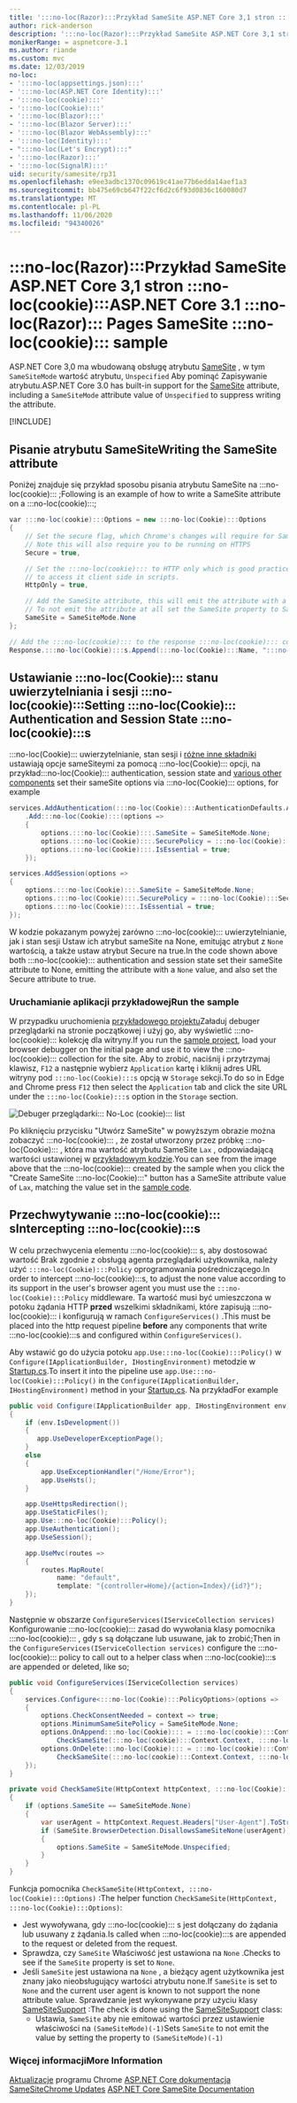 ```yaml
---
title: ':::no-loc(Razor):::Przykład SameSite ASP.NET Core 3,1 stron :::no-loc(cookie):::'
author: rick-anderson
description: ':::no-loc(Razor):::Przykład SameSite ASP.NET Core 3,1 stron :::no-loc(cookie):::'
monikerRange: = aspnetcore-3.1
ms.author: riande
ms.custom: mvc
ms.date: 12/03/2019
no-loc:
- ':::no-loc(appsettings.json):::'
- ':::no-loc(ASP.NET Core Identity):::'
- ':::no-loc(cookie):::'
- ':::no-loc(Cookie):::'
- ':::no-loc(Blazor):::'
- ':::no-loc(Blazor Server):::'
- ':::no-loc(Blazor WebAssembly):::'
- ':::no-loc(Identity):::'
- ":::no-loc(Let's Encrypt):::"
- ':::no-loc(Razor):::'
- ':::no-loc(SignalR):::'
uid: security/samesite/rp31
ms.openlocfilehash: e9ee3adbc1370c09619c41ae77b6edda14aef1a3
ms.sourcegitcommit: bb475e69cb647f22cf6d2c6f93d0836c160080d7
ms.translationtype: MT
ms.contentlocale: pl-PL
ms.lasthandoff: 11/06/2020
ms.locfileid: "94340026"
---
```

# <a name="aspnet-core-31-no-locrazor-pages-samesite-no-loccookie-sample"></a><span data-ttu-id="552d1-103">:::no-loc(Razor):::Przykład SameSite ASP.NET Core 3,1 stron :::no-loc(cookie):::</span><span class="sxs-lookup"><span data-stu-id="552d1-103">ASP.NET Core 3.1 :::no-loc(Razor)::: Pages SameSite :::no-loc(cookie)::: sample</span></span>

<span data-ttu-id="552d1-104">ASP.NET Core 3,0 ma wbudowaną obsługę atrybutu [SameSite](https://www.owasp.org/index.php/SameSite) , w tym `SameSiteMode` wartość atrybutu, `Unspecified` Aby pominąć Zapisywanie atrybutu.</span><span class="sxs-lookup"><span data-stu-id="552d1-104">ASP.NET Core 3.0 has built-in support for the [SameSite](https://www.owasp.org/index.php/SameSite) attribute, including a `SameSiteMode` attribute value of `Unspecified` to suppress writing the attribute.</span></span>

[!INCLUDE[](~/includes/SameSite:::no-loc(Identity):::.md)]

## <a name="writing-the-samesite-attribute"></a><a name="sampleCode"></a><span data-ttu-id="552d1-105">Pisanie atrybutu SameSite</span><span class="sxs-lookup"><span data-stu-id="552d1-105">Writing the SameSite attribute</span></span>

<span data-ttu-id="552d1-106">Poniżej znajduje się przykład sposobu pisania atrybutu SameSite na :::no-loc(cookie)::: ;</span><span class="sxs-lookup"><span data-stu-id="552d1-106">Following is an example of how to write a SameSite attribute on a :::no-loc(cookie):::;</span></span>

```c#
var :::no-loc(cookie):::Options = new :::no-loc(Cookie):::Options
{
    // Set the secure flag, which Chrome's changes will require for SameSite none.
    // Note this will also require you to be running on HTTPS
    Secure = true,

    // Set the :::no-loc(cookie)::: to HTTP only which is good practice unless you really do need
    // to access it client side in scripts.
    HttpOnly = true,

    // Add the SameSite attribute, this will emit the attribute with a value of none.
    // To not emit the attribute at all set the SameSite property to SameSiteMode.Unspecified.
    SameSite = SameSiteMode.None
};

// Add the :::no-loc(cookie)::: to the response :::no-loc(cookie)::: collection
Response.:::no-loc(Cookie):::s.Append(:::no-loc(Cookie):::Name, ":::no-loc(cookie):::Value", :::no-loc(cookie):::Options);
```

## <a name="setting-no-loccookie-authentication-and-session-state-no-loccookies"></a><span data-ttu-id="552d1-107">Ustawianie :::no-loc(Cookie)::: stanu uwierzytelniania i sesji :::no-loc(cookie):::</span><span class="sxs-lookup"><span data-stu-id="552d1-107">Setting :::no-loc(Cookie)::: Authentication and Session State :::no-loc(cookie):::s</span></span>

<span data-ttu-id="552d1-108">:::no-loc(Cookie)::: uwierzytelnianie, stan sesji i [różne inne składniki](../samesite.md?view=aspnetcore-3.0) ustawiają opcje sameSiteymi za pomocą :::no-loc(Cookie)::: opcji, na przykład</span><span class="sxs-lookup"><span data-stu-id="552d1-108">:::no-loc(Cookie)::: authentication, session state and [various other components](../samesite.md?view=aspnetcore-3.0) set their sameSite options via :::no-loc(Cookie)::: options, for example</span></span>

```c#
services.AddAuthentication(:::no-loc(Cookie):::AuthenticationDefaults.AuthenticationScheme)
    .Add:::no-loc(Cookie):::(options =>
    {
        options.:::no-loc(Cookie):::.SameSite = SameSiteMode.None;
        options.:::no-loc(Cookie):::.SecurePolicy = :::no-loc(Cookie):::SecurePolicy.Always;
        options.:::no-loc(Cookie):::.IsEssential = true;
    });

services.AddSession(options =>
{
    options.:::no-loc(Cookie):::.SameSite = SameSiteMode.None;
    options.:::no-loc(Cookie):::.SecurePolicy = :::no-loc(Cookie):::SecurePolicy.Always;
    options.:::no-loc(Cookie):::.IsEssential = true;
});
```

<span data-ttu-id="552d1-109">W kodzie pokazanym powyżej zarówno :::no-loc(cookie)::: uwierzytelnianie, jak i stan sesji Ustaw ich atrybut sameSite na None, emitując atrybut z `None` wartością, a także ustaw atrybut Secure na true.</span><span class="sxs-lookup"><span data-stu-id="552d1-109">In the code shown above both :::no-loc(cookie)::: authentication and session state set their sameSite attribute to None, emitting the attribute with a `None` value, and also set the Secure attribute to true.</span></span>

### <a name="run-the-sample"></a><span data-ttu-id="552d1-110">Uruchamianie aplikacji przykładowej</span><span class="sxs-lookup"><span data-stu-id="552d1-110">Run the sample</span></span>

<span data-ttu-id="552d1-111">W przypadku uruchomienia [przykładowego projektu](https://github.com/blowdart/AspNetSameSiteSamples/tree/master/AspNetCore31:::no-loc(Razor):::Pages)Załaduj debuger przeglądarki na stronie początkowej i użyj go, aby wyświetlić :::no-loc(cookie)::: kolekcję dla witryny.</span><span class="sxs-lookup"><span data-stu-id="552d1-111">If you run the [sample project](https://github.com/blowdart/AspNetSameSiteSamples/tree/master/AspNetCore31:::no-loc(Razor):::Pages), load your browser debugger on the initial page and use it to view the :::no-loc(cookie)::: collection for the site.</span></span> <span data-ttu-id="552d1-112">Aby to zrobić, naciśnij i przytrzymaj klawisz, `F12` a następnie wybierz `Application` kartę i kliknij adres URL witryny pod `:::no-loc(Cookie):::s` opcją w `Storage` sekcji.</span><span class="sxs-lookup"><span data-stu-id="552d1-112">To do so in Edge and Chrome press `F12` then select the `Application` tab and click the site URL under the `:::no-loc(Cookie):::s` option in the `Storage` section.</span></span>

![Debuger przeglądarki::: No-Loc (cookie)::: list](BrowserDebugger.png)

<span data-ttu-id="552d1-114">Po kliknięciu przycisku "Utwórz SameSite" w powyższym obrazie można zobaczyć :::no-loc(cookie)::: , że został utworzony przez próbkę :::no-loc(Cookie)::: , która ma wartość atrybutu SameSite `Lax` , odpowiadającą wartości ustawionej w [przykładowym kodzie](#sampleCode).</span><span class="sxs-lookup"><span data-stu-id="552d1-114">You can see from the image above that the :::no-loc(cookie)::: created by the sample when you click the "Create SameSite :::no-loc(Cookie):::" button has a SameSite attribute value of `Lax`, matching the value set in the [sample code](#sampleCode).</span></span>

## <a name="intercepting-no-loccookies"></a><a name="interception"></a><span data-ttu-id="552d1-115">Przechwytywanie :::no-loc(cookie)::: s</span><span class="sxs-lookup"><span data-stu-id="552d1-115">Intercepting :::no-loc(cookie):::s</span></span>

<span data-ttu-id="552d1-116">W celu przechwycenia elementu :::no-loc(cookie)::: s, aby dostosować wartość Brak zgodnie z obsługą agenta przeglądarki użytkownika, należy użyć `:::no-loc(Cookie):::Policy` oprogramowania pośredniczącego.</span><span class="sxs-lookup"><span data-stu-id="552d1-116">In order to intercept :::no-loc(cookie):::s, to adjust the none value according to its support in the user's browser agent you must use the `:::no-loc(Cookie):::Policy` middleware.</span></span> <span data-ttu-id="552d1-117">Ta wartość musi być umieszczona w potoku żądania HTTP **przed** wszelkimi składnikami, które zapisują :::no-loc(cookie)::: i konfigurują w ramach `ConfigureServices()` .</span><span class="sxs-lookup"><span data-stu-id="552d1-117">This must be placed into the http request pipeline **before** any components that write :::no-loc(cookie):::s and configured within `ConfigureServices()`.</span></span>

<span data-ttu-id="552d1-118">Aby wstawić go do użycia potoku `app.Use:::no-loc(Cookie):::Policy()` w `Configure(IApplicationBuilder, IHostingEnvironment)` metodzie w [Startup.cs](https://github.com/blowdart/AspNetSameSiteSamples/blob/master/AspNetCore21MVC/Startup.cs).</span><span class="sxs-lookup"><span data-stu-id="552d1-118">To insert it into the pipeline use `app.Use:::no-loc(Cookie):::Policy()` in the `Configure(IApplicationBuilder, IHostingEnvironment)` method in your [Startup.cs](https://github.com/blowdart/AspNetSameSiteSamples/blob/master/AspNetCore21MVC/Startup.cs).</span></span> <span data-ttu-id="552d1-119">Na przykład</span><span class="sxs-lookup"><span data-stu-id="552d1-119">For example</span></span>

```c#
public void Configure(IApplicationBuilder app, IHostingEnvironment env)
{
    if (env.IsDevelopment())
    {
       app.UseDeveloperExceptionPage();
    }
    else
    {
        app.UseExceptionHandler("/Home/Error");
        app.UseHsts();
    }

    app.UseHttpsRedirection();
    app.UseStaticFiles();
    app.Use:::no-loc(Cookie):::Policy();
    app.UseAuthentication();
    app.UseSession();

    app.UseMvc(routes =>
    {
        routes.MapRoute(
            name: "default",
            template: "{controller=Home}/{action=Index}/{id?}");
    });
}
```

<span data-ttu-id="552d1-120">Następnie w obszarze `ConfigureServices(IServiceCollection services)` Konfigurowanie :::no-loc(cookie)::: zasad do wywołania klasy pomocnika :::no-loc(cookie)::: , gdy s są dołączane lub usuwane, jak to zrobić;</span><span class="sxs-lookup"><span data-stu-id="552d1-120">Then in the `ConfigureServices(IServiceCollection services)` configure the :::no-loc(cookie)::: policy to call out to a helper class when :::no-loc(cookie):::s are appended or deleted, like so;</span></span>

```c#
public void ConfigureServices(IServiceCollection services)
{
    services.Configure<:::no-loc(Cookie):::PolicyOptions>(options =>
    {
        options.CheckConsentNeeded = context => true;
        options.MinimumSameSitePolicy = SameSiteMode.None;
        options.OnAppend:::no-loc(Cookie)::: = :::no-loc(cookie):::Context =>
            CheckSameSite(:::no-loc(cookie):::Context.Context, :::no-loc(cookie):::Context.:::no-loc(Cookie):::Options);
        options.OnDelete:::no-loc(Cookie)::: = :::no-loc(cookie):::Context =>
            CheckSameSite(:::no-loc(cookie):::Context.Context, :::no-loc(cookie):::Context.:::no-loc(Cookie):::Options);
    });
}

private void CheckSameSite(HttpContext httpContext, :::no-loc(Cookie):::Options options)
{
    if (options.SameSite == SameSiteMode.None)
    {
        var userAgent = httpContext.Request.Headers["User-Agent"].ToString();
        if (SameSite.BrowserDetection.DisallowsSameSiteNone(userAgent))
        {
            options.SameSite = SameSiteMode.Unspecified;
        }
    }
}
```

<span data-ttu-id="552d1-121">Funkcja pomocnika `CheckSameSite(HttpContext, :::no-loc(Cookie):::Options)` :</span><span class="sxs-lookup"><span data-stu-id="552d1-121">The helper function `CheckSameSite(HttpContext, :::no-loc(Cookie):::Options)`:</span></span>

* <span data-ttu-id="552d1-122">Jest wywoływana, gdy :::no-loc(cookie)::: s jest dołączany do żądania lub usuwany z żądania.</span><span class="sxs-lookup"><span data-stu-id="552d1-122">Is called when :::no-loc(cookie):::s are appended to the request or deleted from the request.</span></span>
* <span data-ttu-id="552d1-123">Sprawdza, czy `SameSite` Właściwość jest ustawiona na `None` .</span><span class="sxs-lookup"><span data-stu-id="552d1-123">Checks to see if the `SameSite` property is set to `None`.</span></span>
* <span data-ttu-id="552d1-124">Jeśli `SameSite` jest ustawiona na `None` , a bieżący agent użytkownika jest znany jako nieobsługujący wartości atrybutu none.</span><span class="sxs-lookup"><span data-stu-id="552d1-124">If `SameSite` is set to `None` and the current user agent is known to not support the none attribute value.</span></span> <span data-ttu-id="552d1-125">Sprawdzanie jest wykonywane przy użyciu klasy [SameSiteSupport](https://github.com/dotnet/AspNetCore.Docs/blob/master/aspnetcore/security/samesite/snippets/SameSiteSupport.cs) :</span><span class="sxs-lookup"><span data-stu-id="552d1-125">The check is done using the [SameSiteSupport](https://github.com/dotnet/AspNetCore.Docs/blob/master/aspnetcore/security/samesite/snippets/SameSiteSupport.cs) class:</span></span>
  * <span data-ttu-id="552d1-126">Ustawia, `SameSite` aby nie emitować wartości przez ustawienie właściwości na `(SameSiteMode)(-1)`</span><span class="sxs-lookup"><span data-stu-id="552d1-126">Sets `SameSite` to not emit the value by setting the property to `(SameSiteMode)(-1)`</span></span>

### <a name="more-information"></a><span data-ttu-id="552d1-127">Więcej informacji</span><span class="sxs-lookup"><span data-stu-id="552d1-127">More Information</span></span>
 
<span data-ttu-id="552d1-128">[Aktualizacje](https://www.chromium.org/updates/same-site) 
 programu Chrome [ASP.NET Core dokumentacja SameSite](xref:security/samesite)</span><span class="sxs-lookup"><span data-stu-id="552d1-128">[Chrome Updates](https://www.chromium.org/updates/same-site)
[ASP.NET Core SameSite Documentation](xref:security/samesite)</span></span>
